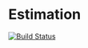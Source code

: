 # Estimation

[![Build Status](https://travis-ci.org/JuliaDSP/Estimation.jl.svg?branch=master)](https://travis-ci.org/kofron/Estimation.jl)
